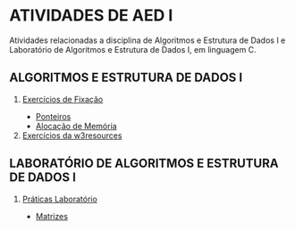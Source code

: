 # ATIVIDADES DE AED I
Atividades relacionadas a disciplina de Algoritmos e Estrutura de Dados I e Laboratório de Algoritmos e Estrutura de Dados I, em linguagem C.

## ALGORITMOS E ESTRUTURA DE DADOS I

<div>
  <ol>
    <li><a href="https://github.com/Gustavo-A-Mendes/atividades-AEDI/tree/main/exercicios%20de%20fixacao">Exercícios de Fixação</a></li>
    <ul type="disc">
      <li><a href="https://github.com/Gustavo-A-Mendes/atividades-AEDI/tree/main/exercicios%20de%20fixacao/1_ponteiros">Ponteiros</a></li>
      <li><a href="https://github.com/Gustavo-A-Mendes/atividades-AEDI/tree/main/exercicios%20de%20fixacao/2_alocacao%20de%20memoria">Alocação de Memória</a></li>
    </ul>
    <li><a href="https://github.com/Gustavo-A-Mendes/atividades-AEDI/tree/main/exercicios-w3resources">Exercícios da w3resources</a></li>
  </ol>
</div>

## LABORATÓRIO DE ALGORITMOS E ESTRUTURA DE DADOS I
<div>
  <ol>
    <li><a href="https://github.com/Gustavo-A-Mendes/atividades-AEDI/tree/main/pratica%20laboratorio">Práticas Laboratório</a></li>
    <ul type="disc">
      <li><a href="https://github.com/Gustavo-A-Mendes/atividades-AEDI/tree/main/pratica%20laboratorio/questao-matrizes">Matrizes</a></li>
    </ul>
  </ol>
</div>
